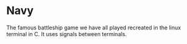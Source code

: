 # Navy
The famous battleship game we have all played recreated in the linux terminal in C. It uses signals between terminals.
